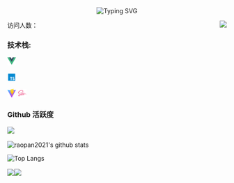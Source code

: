   
<!-- dynamic typing effect 动态打字效果 -->
<div align="center">
  <!-- <a href="https://blog.sunguoqi.com/"> -->
    <img src="https://readme-typing-svg.demolab.com?font=Fira+Code&pause=1000&width=435&lines=(%22什么也不愿失去%2C%20什么也不会得到%22)&center=true&size=27" alt="Typing SVG" />
  <!-- </a> -->
</div>

访问人数：
<img align="right" src="https://count.getloli.com/get/@:raopan2021?theme=rule34">


<!-- Snake Code Contribution Map 贪吃蛇代码贡献图 -->
<!-- <div align="center">
  <img src="https://cdn.jsdelivr.net/gh/raopan2021/raopan2021/profile-snake-contrib/github-contribution-grid-snake.svg" />
</div> -->

### **技术栈:**

<a href="https://v3.cn.vuejs.org"><code><img height="20" src="./images/vue.png"></code></a>
<!-- <a href="https://reactjs.org/"><code><img height="20" src="./images/react.svg"></code></a> -->
<!-- <a href="https://nextjs.org/"><code><img height="20" src="./images/next.png"></code></a> -->
<a href="https://www.tslang.cn/index.html"><code><img height="20" src="./images/typescript.png"></code></a>
<!-- <a href="https://webpack.js.org/"><code><img height="20" src="./images/webpack.svg"></code></a> -->
<a href="https://cn.vitejs.dev"><code><img height="20" src="./images/vite.png"></code></a>
<a href="https://sass-lang.com"><code><img height="20" src="./images/sass2.png"></code></a>
<!-- <a href="https://tailwindcss.com"><code><img height="20" src="./images/tailwindcss.png"></code></a> -->
<!-- <a href="https://go.dev/"><code><img height="20" src="./images/golang.png"></code></a> -->
<!-- <a href="https://www.docker.com"><code><img height="20" src="./images/docker.png"></code></a> -->


<!-- profile-3d-contrib 3D贡献图-->
<!-- <div align="center" >
  <img src="https://cdn.jsdelivr.net/gh/raopan2021/raopan2021/profile-3d-contrib/profile-night-rainbow.svg" />
</div> -->

<!-- GitHub Activity Graph GitHub 活动图 -->
<!-- <div align="center">
  <table align="center">
    <tr>
      <td>
        <img src="https://github-readme-activity-graph.vercel.app/graph?username=raopan2021&theme=xcode&bg_color=FF000000&hide_border=true" alt="Activity"/>
      </td>
    </tr>
  </table>
</div> -->


### Github 活跃度

[![](https://activity-graph.herokuapp.com/graph?username=raopan2021&theme=dracula)](https://github.com/ashutosh00710/github-readme-activity-graph)

![raopan2021's github stats](https://github-readme-stats.vercel.app/api?username=raopan2021&show_icons=true&theme=vue)

![Top Langs](https://github-readme-stats.vercel.app/api/top-langs/?username=raopan2021&langs_count=6)

<!-- ![](https://github-readme-stats.vercel.app/api/top-langs/?username=raopan2021&layout=compact&langs_count=6) -->



 <div>
   <img align="center" height='205px' src="https://stat.leftover.cn/bbdc?userId=81709220&nickname=背单词&hide_border=true&theme=light" /><img align="center" height='180px'  src="https://github-readme-stats.leftover.cn/api/top-langs/?username=left0ver&layout=compact" />
  
 </div>

